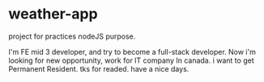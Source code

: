 # weather-app
project for practices nodeJS purpose.

I'm FE mid 3 developer, and try to become a full-stack developer. Now i'm looking for new opportunity, work for IT company In canada. i want to get Permanent Resident. tks for readed. have a nice days. 